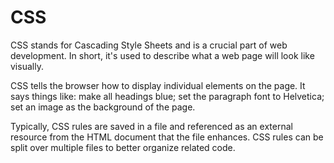 CSS
===

CSS stands for Cascading Style Sheets and is a crucial part of web development.
In short, it's used to describe what a web page will look like visually.

CSS tells the browser how to display individual elements on the page.  It says
things like: make all headings blue; set the paragraph font to Helvetica; set
an image as the background of the page.

Typically, CSS rules are saved in a file and referenced as an external resource
from the HTML document that the file enhances.  CSS rules can be split over
multiple files to better organize related code.
